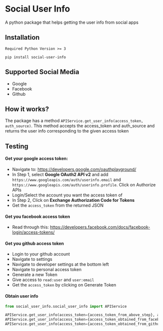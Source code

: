 # Social User Info
A python package that helps getting the user info from social apps

## Installation
```
Required Python Version >= 3
```
```
pip install social-user-info
```


## Supported Social Media

* Google
* Facebook
* Github

## How it works?

The package has a method `APIService.get_user_info(access_token, auth_source)`.
This method accepts the access_token and auth_source and returns the user info corresponding to the given access token

## Testing

#### Get your google access token:
* Navigate to: https://developers.google.com/oauthplayground/
* In Step 1, select **Google OAuth2 API v2** and add `https://www.googleapis.com/auth/userinfo.email` and `https://www.googleapis.com/auth/userinfo.profile`. Click on Authorize APIs
* Login/Select the account you want the access token of
* In Step 2, Click on **Exchange Authorization Code for Tokens**
* Get the `access_token` from the returned JSON

#### Get you facebook access token
* Read through this: https://developers.facebook.com/docs/facebook-login/access-tokens/

#### Get you github access token
* Login to your github account
* Navigate to settings
* Navigate to developer settings at the bottom left
* Navigate to personal access token
* Generate a new Token
* Give access to `read:user` and `user:email`
* Get the `access_token` by clicking on Generate Token


#### Obtain user info
```python
from social_user_info.social_user_info import APIService

APIService.get_user_info(access_token={access_token_from_above_step}, auth_source='google')
APIService.get_user_info(access_token={access_token_obtained_from_facebook}, auth_source='facebook')
APIService.get_user_info(access_token={access_token_obtained_from_github}, auth_source='github')
```
